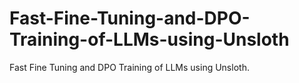 # Fast-Fine-Tuning-and-DPO-Training-of-LLMs-using-Unsloth
Fast Fine Tuning and DPO Training of LLMs using Unsloth.
